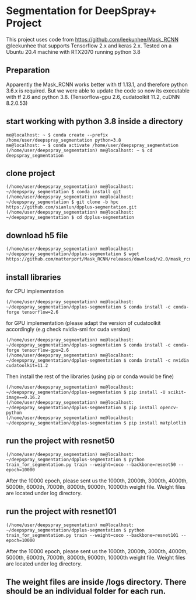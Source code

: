 # Segmentation for DeepSpray+ Project

This project uses code from https://github.com/leekunhee/Mask_RCNN @leekunhee that supports Tensorflow 2.x and keras 2.x. Tested on a Ubuntu 20.4 machine with RTX2070 running python 3.8

## Preparation
Apparently the Mask_RCNN works better with tf 1.13.1, and therefore python 3.6.x is required. But we were able to update the code so now its executable with tf 2.6 and python 3.8. (Tensorflow-gpu 2.6, cudatoolkit 11.2, cuDNN 8.2.0.53)

## start working with python 3.8 inside a directory
```
me@localhost: ~ $ conda create --prefix /home/user/deepspray_segmentation python=3.8
me@localhost: ~ $ conda activate /home/user/deepspray_segmentation
(/home/user/deepspray_segmentation) me@localhost: ~ $ cd deepspray_segmentation
```

## clone project
```
(/home/user/deepspray_segmentation) me@localhost: ~/deepspray_segmentation $ conda install git
(/home/user/deepspray_segmentation) me@localhost: ~/deepspray_segmentation $ git clone -b hpc https://github.com/sianlun/dpplus-segmentation.git
(/home/user/deepspray_segmentation) me@localhost: ~/deepspray_segmentation $ cd dpplus-segmentation

```

## download h5 file
```
(/home/user/deepspray_segmentation) me@localhost: ~/deepspray_segmentation/dpplus-segmentation $ wget https://github.com/matterport/Mask_RCNN/releases/download/v2.0/mask_rcnn_coco.h5
```

## install libraries
for CPU implementation
```
(/home/user/deepspray_segmentation) me@localhost: ~/deepspray_segmentation/dpplus-segmentation $ conda install -c conda-forge tensorflow=2.6
```
for GPU implementation (please adapt the version of cudatoolkit accordingly (e.g check nvidia-smi for cuda version)
```
(/home/user/deepspray_segmentation) me@localhost: ~/deepspray_segmentation/dpplus-segmentation $ conda install -c conda-forge tensorflow-gpu=2.6
(/home/user/deepspray_segmentation) me@localhost: ~/deepspray_segmentation/dpplus-segmentation $ conda install -c nvidia cudatoolkit=11.2
```
Then install the rest of the libraries (using pip or conda would be fine)
```
(/home/user/deepspray_segmentation) me@localhost: ~/deepspray_segmentation/dpplus-segmentation $ pip install -U scikit-image==0.16.2
(/home/user/deepspray_segmentation) me@localhost: ~/deepspray_segmentation/dpplus-segmentation $ pip install opencv-python
(/home/user/deepspray_segmentation) me@localhost: ~/deepspray_segmentation/dpplus-segmentation $ pip install matplotlib
```


## run the project with resnet50

```
(/home/user/deepspray_segmentation) me@localhost: ~/deepspray_segmentation/dpplus-segmentation $ python train_for_segmentation.py train --weight=coco --backbone=resnet50 --epoch=10000
```
After the 10000 epoch, please sent us the 1000th, 2000th, 3000th, 4000th, 5000th, 6000th, 7000th, 8000th, 9000th, 10000th weight file.
Weight files are located under log directory. 

## run the project with resnet101
```
(/home/user/deepspray_segmentation) me@localhost: ~/deepspray_segmentation/dpplus-segmentation $ python train_for_segmentation.py train --weight=coco --backbone=resnet101 --epoch=10000
```
After the 10000 epoch, please sent us the 1000th, 2000th, 3000th, 4000th, 5000th, 6000th, 7000th, 8000th, 9000th, 10000th weight file.
Weight files are located under log directory. 

## The weight files are inside /logs directory. There should be an individual folder for each run. 
